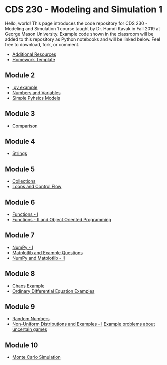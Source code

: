 # CDS 230 - Modeling and Simulation 1
Hello, world! This page introduces the code repository for CDS 230 - Modeling and Simulation 1 course taught by Dr. Hamdi Kavak in Fall 2019 at George Mason University. Example code shown in the classroom will be added to this repository as Python notebooks and will be linked below. Feel free to download, fork, or comment.


- [Additional Resources](https://github.com/hamdikavak/cds230/blob/fall-2019/additional_resources.md)
- [Homework Template](https://github.com/hamdikavak/cds230/blob/fall-2019/homework_(replace_homework_number_here).ipynb)

## Module 2
- [.py example](https://github.com/hamdikavak/cds230/blob/fall-2019/helloworld.py)
- [Numbers and Variables](https://github.com/hamdikavak/cds230/blob/fall-2019/numbers_and_variables.ipynb)
- [Simple Pyhsics Models](https://github.com/hamdikavak/cds230/blob/fall-2019/in_class_exercise_9.11.2019.ipynb)

## Module 3
- [Comparison](https://github.com/hamdikavak/cds230/blob/fall-2019/comparison.ipynb)

## Module 4
- [Strings](https://github.com/hamdikavak/cds230/blob/fall-2019/strings.ipynb)

## Module 5
- [Collections](https://github.com/hamdikavak/cds230/blob/fall-2019/collections.ipynb)
- [Loops and Control Flow](https://github.com/hamdikavak/cds230/blob/fall-2019/loops-control-flow.ipynb)

## Module 6
- [Functions - I](https://github.com/hamdikavak/cds230/blob/fall-2019/functions.ipynb)
- [Functions - II and Object Oriented Programming](https://github.com/hamdikavak/cds230/blob/fall-2019/functions2andclasses.ipynb)

## Module 7
- [NumPy - I](https://github.com/hamdikavak/cds230/blob/fall-2019/numpy1.ipynb)
- [Matplotlib and Example Questions](https://github.com/hamdikavak/cds230/blob/fall-2019/matplotlib-and-example-questions.ipynb)
- [NumPy and Matplotlib - II](https://github.com/hamdikavak/cds230/blob/fall-2019/numpy2.ipynb)

## Module 8
- [Chaos Example](https://github.com/hamdikavak/cds230/blob/fall-2019/chaos.ipynb)
- [Ordinary Differential Equation Examples](https://github.com/hamdikavak/cds230/blob/fall-2019/ode_examples.ipynb)

## Module 9
- [Random Numbers](https://github.com/hamdikavak/cds230/blob/fall-2019/random_numbers.ipynb)
- [Non-Uniform Distributions and Examples - I](https://github.com/hamdikavak/cds230/blob/fall-2019/non-uniform-distributions-and-examples.ipynb)
[Example problems about uncertain games](https://github.com/hamdikavak/cds230/blob/fall-2019/example-uncertain-games.ipynb)

## Module 10
- [Monte Carlo Simulation](https://github.com/hamdikavak/cds230/blob/fall-2019/monte-carlo-simulation.ipynb)

